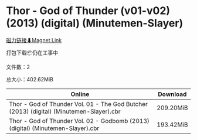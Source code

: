 # Thor - God of Thunder (v01-v02) (2013) (digital) (Minutemen-Slayer)

[磁力链接⬇Magnet Link](magnet:?xt=urn:btih:5389f945b83573612bc3a915452d304cfe58af6d&dn=Thor%20-%20God%20of%20Thunder%20%28v01-v02%29%20%282013%29%20%28digital%29%20%28Minutemen-Slayer%29)

打包下载📦仍在工事中

文件数：2

总大小：402.62MiB

Online | Download
--- | ---
Thor - God of Thunder Vol. 01 - The God Butcher (2013) (digital) (Minutemen-Slayer).cbr | 209.20MiB
Thor - God of Thunder Vol. 02 - Godbomb (2013) (digital) (Minutemen-Slayer).cbr | 193.42MiB
